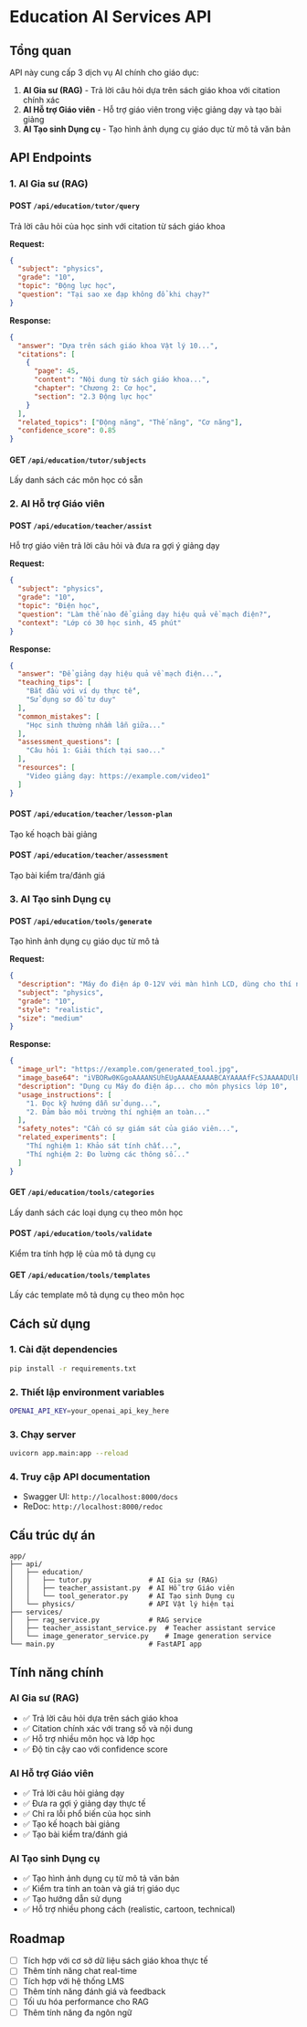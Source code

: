 # Education AI Services API

## Tổng quan

API này cung cấp 3 dịch vụ AI chính cho giáo dục:

1. **AI Gia sư (RAG)** - Trả lời câu hỏi dựa trên sách giáo khoa với citation chính xác
2. **AI Hỗ trợ Giáo viên** - Hỗ trợ giáo viên trong việc giảng dạy và tạo bài giảng
3. **AI Tạo sinh Dụng cụ** - Tạo hình ảnh dụng cụ giáo dục từ mô tả văn bản

## API Endpoints

### 1. AI Gia sư (RAG)

#### POST `/api/education/tutor/query`
Trả lời câu hỏi của học sinh với citation từ sách giáo khoa

**Request:**
```json
{
  "subject": "physics",
  "grade": "10", 
  "topic": "Động lực học",
  "question": "Tại sao xe đạp không đổ khi chạy?"
}
```

**Response:**
```json
{
  "answer": "Dựa trên sách giáo khoa Vật lý 10...",
  "citations": [
    {
      "page": 45,
      "content": "Nội dung từ sách giáo khoa...",
      "chapter": "Chương 2: Cơ học",
      "section": "2.3 Động lực học"
    }
  ],
  "related_topics": ["Động năng", "Thế năng", "Cơ năng"],
  "confidence_score": 0.85
}
```

#### GET `/api/education/tutor/subjects`
Lấy danh sách các môn học có sẵn

### 2. AI Hỗ trợ Giáo viên

#### POST `/api/education/teacher/assist`
Hỗ trợ giáo viên trả lời câu hỏi và đưa ra gợi ý giảng dạy

**Request:**
```json
{
  "subject": "physics",
  "grade": "10",
  "topic": "Điện học",
  "question": "Làm thế nào để giảng dạy hiệu quả về mạch điện?",
  "context": "Lớp có 30 học sinh, 45 phút"
}
```

**Response:**
```json
{
  "answer": "Để giảng dạy hiệu quả về mạch điện...",
  "teaching_tips": [
    "Bắt đầu với ví dụ thực tế",
    "Sử dụng sơ đồ tư duy"
  ],
  "common_mistakes": [
    "Học sinh thường nhầm lẫn giữa..."
  ],
  "assessment_questions": [
    "Câu hỏi 1: Giải thích tại sao..."
  ],
  "resources": [
    "Video giảng dạy: https://example.com/video1"
  ]
}
```

#### POST `/api/education/teacher/lesson-plan`
Tạo kế hoạch bài giảng

#### POST `/api/education/teacher/assessment`
Tạo bài kiểm tra/đánh giá

### 3. AI Tạo sinh Dụng cụ

#### POST `/api/education/tools/generate`
Tạo hình ảnh dụng cụ giáo dục từ mô tả

**Request:**
```json
{
  "description": "Máy đo điện áp 0-12V với màn hình LCD, dùng cho thí nghiệm mạch điện",
  "subject": "physics",
  "grade": "10",
  "style": "realistic",
  "size": "medium"
}
```

**Response:**
```json
{
  "image_url": "https://example.com/generated_tool.jpg",
  "image_base64": "iVBORw0KGgoAAAANSUhEUgAAAAEAAAABCAYAAAAfFcSJAAAADUlEQVR42mNkYPhfDwAChwGA60e6kgAAAABJRU5ErkJggg==",
  "description": "Dụng cụ Máy đo điện áp... cho môn physics lớp 10",
  "usage_instructions": [
    "1. Đọc kỹ hướng dẫn sử dụng...",
    "2. Đảm bảo môi trường thí nghiệm an toàn..."
  ],
  "safety_notes": "Cần có sự giám sát của giáo viên...",
  "related_experiments": [
    "Thí nghiệm 1: Khảo sát tính chất...",
    "Thí nghiệm 2: Đo lường các thông số..."
  ]
}
```

#### GET `/api/education/tools/categories`
Lấy danh sách các loại dụng cụ theo môn học

#### POST `/api/education/tools/validate`
Kiểm tra tính hợp lệ của mô tả dụng cụ

#### GET `/api/education/tools/templates`
Lấy các template mô tả dụng cụ theo môn học

## Cách sử dụng

### 1. Cài đặt dependencies
```bash
pip install -r requirements.txt
```

### 2. Thiết lập environment variables
```bash
OPENAI_API_KEY=your_openai_api_key_here
```

### 3. Chạy server
```bash
uvicorn app.main:app --reload
```

### 4. Truy cập API documentation
- Swagger UI: `http://localhost:8000/docs`
- ReDoc: `http://localhost:8000/redoc`

## Cấu trúc dự án

```
app/
├── api/
│   ├── education/
│   │   ├── tutor.py              # AI Gia sư (RAG)
│   │   ├── teacher_assistant.py  # AI Hỗ trợ Giáo viên
│   │   └── tool_generator.py     # AI Tạo sinh Dụng cụ
│   └── physics/                  # API Vật lý hiện tại
├── services/
│   ├── rag_service.py            # RAG service
│   ├── teacher_assistant_service.py  # Teacher assistant service
│   └── image_generator_service.py    # Image generation service
└── main.py                       # FastAPI app
```

## Tính năng chính

### AI Gia sư (RAG)
- ✅ Trả lời câu hỏi dựa trên sách giáo khoa
- ✅ Citation chính xác với trang số và nội dung
- ✅ Hỗ trợ nhiều môn học và lớp học
- ✅ Độ tin cậy cao với confidence score

### AI Hỗ trợ Giáo viên
- ✅ Trả lời câu hỏi giảng dạy
- ✅ Đưa ra gợi ý giảng dạy thực tế
- ✅ Chỉ ra lỗi phổ biến của học sinh
- ✅ Tạo kế hoạch bài giảng
- ✅ Tạo bài kiểm tra/đánh giá

### AI Tạo sinh Dụng cụ
- ✅ Tạo hình ảnh dụng cụ từ mô tả văn bản
- ✅ Kiểm tra tính an toàn và giá trị giáo dục
- ✅ Tạo hướng dẫn sử dụng
- ✅ Hỗ trợ nhiều phong cách (realistic, cartoon, technical)

## Roadmap

- [ ] Tích hợp với cơ sở dữ liệu sách giáo khoa thực tế
- [ ] Thêm tính năng chat real-time
- [ ] Tích hợp với hệ thống LMS
- [ ] Thêm tính năng đánh giá và feedback
- [ ] Tối ưu hóa performance cho RAG
- [ ] Thêm tính năng đa ngôn ngữ 